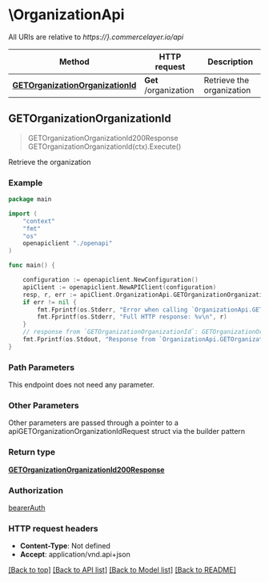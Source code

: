 # \OrganizationApi

All URIs are relative to *https://}.commercelayer.io/api*

Method | HTTP request | Description
------------- | ------------- | -------------
[**GETOrganizationOrganizationId**](OrganizationApi.md#GETOrganizationOrganizationId) | **Get** /organization | Retrieve the organization



## GETOrganizationOrganizationId

> GETOrganizationOrganizationId200Response GETOrganizationOrganizationId(ctx).Execute()

Retrieve the organization



### Example

```go
package main

import (
    "context"
    "fmt"
    "os"
    openapiclient "./openapi"
)

func main() {

    configuration := openapiclient.NewConfiguration()
    apiClient := openapiclient.NewAPIClient(configuration)
    resp, r, err := apiClient.OrganizationApi.GETOrganizationOrganizationId(context.Background()).Execute()
    if err != nil {
        fmt.Fprintf(os.Stderr, "Error when calling `OrganizationApi.GETOrganizationOrganizationId``: %v\n", err)
        fmt.Fprintf(os.Stderr, "Full HTTP response: %v\n", r)
    }
    // response from `GETOrganizationOrganizationId`: GETOrganizationOrganizationId200Response
    fmt.Fprintf(os.Stdout, "Response from `OrganizationApi.GETOrganizationOrganizationId`: %v\n", resp)
}
```

### Path Parameters

This endpoint does not need any parameter.

### Other Parameters

Other parameters are passed through a pointer to a apiGETOrganizationOrganizationIdRequest struct via the builder pattern


### Return type

[**GETOrganizationOrganizationId200Response**](GETOrganizationOrganizationId200Response.md)

### Authorization

[bearerAuth](../README.md#bearerAuth)

### HTTP request headers

- **Content-Type**: Not defined
- **Accept**: application/vnd.api+json

[[Back to top]](#) [[Back to API list]](../README.md#documentation-for-api-endpoints)
[[Back to Model list]](../README.md#documentation-for-models)
[[Back to README]](../README.md)

